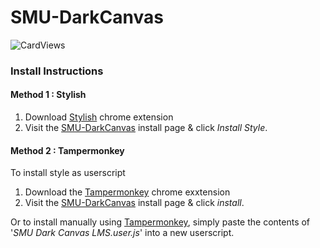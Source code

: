 # SMU-DarkCanvas

![CardViews](https://user-images.githubusercontent.com/30121656/156297608-4aff483c-fe10-471d-a12e-a9b744d1b5a4.png)

### Install Instructions

#### Method 1 : Stylish

1. Download [Stylish](https://chrome.google.com/webstore/detail/stylish-custom-themes-for/fjnbnpbmkenffdnngjfgmeleoegfcffe) chrome extension
2. Visit the [SMU-DarkCanvas](https://userstyles.org/styles/userjs/231203/smu-dark-canvas-lms.user.js) install page & click _Install Style_.

#### Method 2 : Tampermonkey

To install style as userscript

1. Download the [Tampermonkey](https://tampermonkey.net) chrome exxtension
2. Visit the [SMU-DarkCanvas](https://userstyles.org/styles/userjs/231203/smu-dark-canvas-lms.user.js) install page & click _install_.

Or to install manually using [Tampermonkey](https://tampermonkey.net), simply paste the contents of
'_SMU Dark Canvas LMS.user.js_' into a new userscript.
